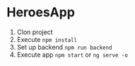 # HeroesApp

1. Clon project
2. Execute ```npm install```
3. Set up backend ```npm run backend```
4. Execute app ```npm start``` or ```ng serve -o```
